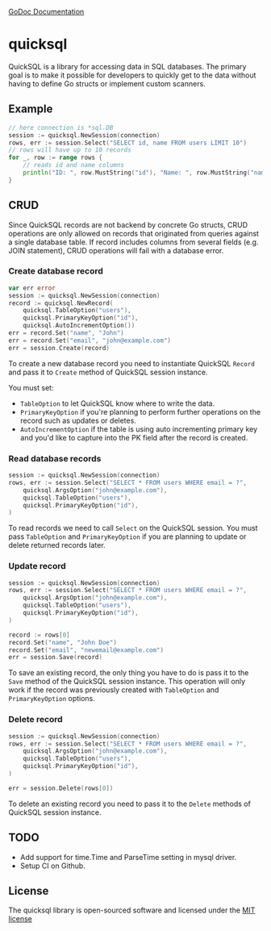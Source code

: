 [GoDoc Documentation](https://godoc.org/github.com/stepwisemethods/quicksql)

# quicksql

QuickSQL is a library for accessing data in SQL databases. The primary goal is
to make it possible for developers to quickly get to the data without having to
define Go structs or implement custom scanners.

## Example

```go
// here connection is *sql.DB
session := quicksql.NewSession(connection)
rows, err := session.Select("SELECT id, name FROM users LIMIT 10")
// rows will have up to 10 records
for _, row := range rows {
    // reads id and name columns
    println("ID: ", row.MustString("id"), "Name: ", row.MustString("name"))
}
```

## CRUD

Since QuickSQL records are not backend by concrete Go structs, CRUD operations
are only allowed on records that originated from queries against a single
database table. If record includes columns from several fields (e.g. JOIN
statement), CRUD operations will fail with a database error.

### Create database record

```go
var err error
session := quicksql.NewSession(connection)
record := quicksql.NewRecord(
    quicksql.TableOption("users"),
    quicksql.PrimaryKeyOption("id"),
    quicksql.AutoIncrementOption())
err = record.Set("name", "John")
err = record.Set("email", "john@example.com")
err = session.Create(record)
```

To create a new database record you need to instantiate QuickSQL `Record` and
pass it to `Create` method of QuickSQL session instance.

You must set:

- `TableOption` to let QuickSQL know where to write the data.
- `PrimaryKeyOption` if you're planning to perform further operations on the record such as updates or deletes.
- `AutoIncrementOption` if the table is using auto incrementing primary key and you'd like to capture into the PK field after the record is created.

### Read database records

```go
session := quicksql.NewSession(connection)
rows, err := session.Select("SELECT * FROM users WHERE email = ?",
    quicksql.ArgsOption("john@example.com"),
    quicksql.TableOption("users"),
    quicksql.PrimaryKeyOption("id"),
)
```

To read records we need to call `Select` on the QuickSQL session. You must pass
`TableOption` and `PrimaryKeyOption` if you are planning to update or delete
returned records later.

### Update record

```go
session := quicksql.NewSession(connection)
rows, err := session.Select("SELECT * FROM users WHERE email = ?",
    quicksql.ArgsOption("john@example.com"),
    quicksql.TableOption("users"),
    quicksql.PrimaryKeyOption("id"),
)

record := rows[0]
record.Set("name", "John Doe")
record.Set("email", "newemail@example.com")
err = session.Save(record)
```

To save an existing record, the only thing you have to do is pass it to the
`Save` method of the QuickSQL session instance. This operation will only work
if the record was previously created with `TableOption` and `PrimaryKeyOption`
options.

### Delete record

```go
session := quicksql.NewSession(connection)
rows, err := session.Select("SELECT * FROM users WHERE email = ?",
    quicksql.ArgsOption("john@example.com"),
    quicksql.TableOption("users"),
    quicksql.PrimaryKeyOption("id"),
)

err = session.Delete(rows[0])
```

To delete an existing record you need to pass it to the `Delete` methods of
QuickSQL session instance.

## TODO

- Add support for time.Time and ParseTime setting in mysql driver.
- Setup CI on Github.

## License

The quicksql library is open-sourced software and licensed under the [MIT license](LICENSE)
